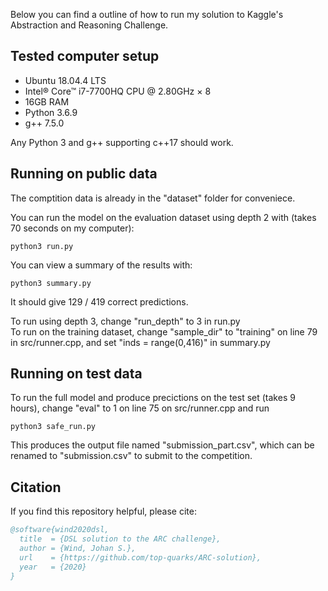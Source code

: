 Below you can find a outline of how to run my solution to Kaggle's Abstraction and Reasoning Challenge.

## Tested computer setup
 - Ubuntu 18.04.4 LTS
 - Intel® Core™ i7-7700HQ CPU @ 2.80GHz × 8
 - 16GB RAM
 - Python 3.6.9
 - g++ 7.5.0

Any Python 3 and g++ supporting c++17 should work.

## Running on public data
The comptition data is already in the "dataset" folder for conveniece.

You can run the model on the evaluation dataset using depth 2 with (takes 70 seconds on my computer):

```python3 run.py```

You can view a summary of the results with:

```python3 summary.py```

It should give 129 / 419 correct predictions.

To run using depth 3, change "run_depth" to 3 in run.py<br/>
To run on the training dataset, change "sample_dir" to "training" on line 79 in src/runner.cpp, and set "inds = range(0,416)" in summary.py


## Running on test data
To run the full model and produce precictions on the test set (takes 9 hours), change "eval" to 1 on line 75 on src/runner.cpp and run

```python3 safe_run.py```

This produces the output file named "submission_part.csv", which can be renamed to "submission.csv" to submit to the competition.

## Citation
If you find this repository helpful, please cite:
```bib
@software{wind2020dsl,
  title  = {DSL solution to the ARC challenge},
  author = {Wind, Johan S.},
  url    = {https://github.com/top-quarks/ARC-solution},
  year   = {2020}
}
```
